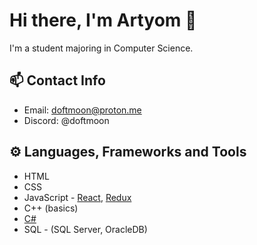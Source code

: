# Hi there, I'm Artyom 👋
I'm a student majoring in Computer Science.
## 📫 Contact Info
- Email: [doftmoon@proton.me](mailto:doftmoon@proton.me)
- Discord: @doftmoon

## ⚙️ Languages, Frameworks and Tools
- HTML
- CSS
- JavaScript - [React](https://react.dev/), [Redux](https://redux.js.org/)
- C++ (basics)
- [C#](https://github.com/doftmoon/3s-OOP)
- SQL - (SQL Server, OracleDB)
<!--
**doftmoon/doftmoon** is a ✨ _special_ ✨ repository because its `README.md` (this file) appears on your GitHub profile.

Here are some ideas to get you started:

- 🔭 I’m currently working on ...
- 🌱 I’m currently learning ...
- 👯 I’m looking to collaborate on ...
- 🤔 I’m looking for help with ...
- 💬 Ask me about ...
- 📫 How to reach me: ...
- 😄 Pronouns: ...
- ⚡ Fun fact: ...
-->
